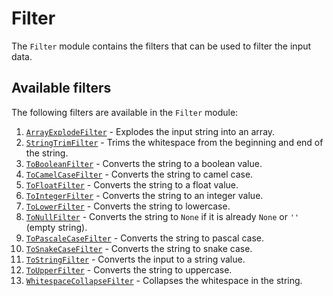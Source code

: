 # Filter

The `Filter` module contains the filters that can be used to filter the input data.

## Available filters

The following filters are available in the `Filter` module:

1. [`ArrayExplodeFilter`](src/flask_inputfilter/Filter/ArrayExplodeFilter.py) - Explodes the input string into an array.
2. [`StringTrimFilter`](src/flask_inputfilter/Filter/StringTrimFilter.py) - Trims the whitespace from the beginning and end of the string.
3. [`ToBooleanFilter`](src/flask_inputfilter/Filter/ToBooleanFilter.py) - Converts the string to a boolean value.
4. [`ToCamelCaseFilter`](src/flask_inputfilter/Filter/ToCamelCaseFilter.py) - Converts the string to camel case.
5. [`ToFloatFilter`](src/flask_inputfilter/Filter/ToFloatFilter.py) - Converts the string to a float value.
5. [`ToIntegerFilter`](src/flask_inputfilter/Filter/ToIntegerFilter.py) - Converts the string to an integer value.
6. [`ToLowerFilter`](src/flask_inputfilter/Filter/ToLowerFilter.py) - Converts the string to lowercase.
7. [`ToNullFilter`](src/flask_inputfilter/Filter/ToNullFilter.py) - Converts the string to `None` if it is already `None` or `''` (empty string).
8. [`ToPascaleCaseFilter`](src/flask_inputfilter/Filter/ToPascaleCaseFilter.py) - Converts the string to pascal case.
9. [`ToSnakeCaseFilter`](src/flask_inputfilter/Filter/ToSnakeCaseFilter.py) - Converts the string to snake case.
9. [`ToStringFilter`](src/flask_inputfilter/Filter/ToStringFilter.py) - Converts the input to a string value.
9. [`ToUpperFilter`](src/flask_inputfilter/Filter/ToUpperFilter.py) - Converts the string to uppercase.
10. [`WhitespaceCollapseFilter`](src/flask_inputfilter/Filter/WhitespaceCollapseFilter.py) - Collapses the whitespace in the string.
